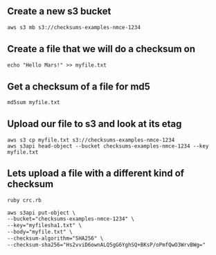 ## Create a new s3 bucket

```md
aws s3 mb s3://checksums-examples-nmce-1234
```

## Create a file that we will do a checksum on

```md
echo "Hello Mars!" >> myfile.txt
```

## Get a checksum of a file for md5

```md
md5sum myfile.txt
```

## Upload our file to s3 and look at its etag

```
aws s3 cp myfile.txt s3://checksums-examples-nmce-1234
aws s3api head-object --bucket checksums-examples-nmce-1234 --key myfile.txt
```

## Lets upload a file with a different kind of checksum

```md
ruby crc.rb

aws s3api put-object \
--bucket="checksums-examples-nmce-1234" \
--key="myfilesha1.txt" \
--body="myfile.txt" \
--checksum-algorithm="SHA256" \
--checksum-sha256="Hs2vviD6ownALQ5gG6YghSQ+BKsP/oPmfQwO3WrvBWg="
```
